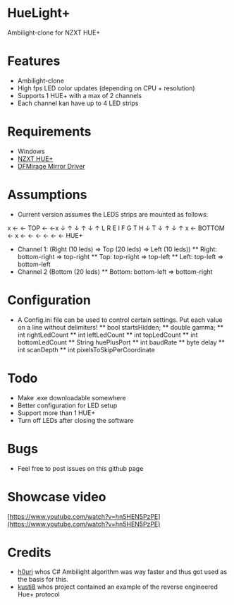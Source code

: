 # HueLight+

Ambilight-clone for NZXT HUE+

# Features
* Ambilight-clone
* High fps LED color updates (depending on CPU + resolution)
* Supports 1 HUE+ with a max of 2 channels
* Each channel kan have up to 4 LED strips

# Requirements
* Windows
* [NZXT HUE+](https://www.nzxt.com/products/hue-plus)
* [DFMirage Mirror Driver](http://www.demoforge.com/dfmirage.htm)

# Assumptions
* Current version assumes the LEDS strips are mounted as follows:

x ← ← TOP ← ←x
↓			 ↑ 
↓			 ↑ 
↓			 ↑ 
L			 R
E			 I
F			 G
T			 H
↓			 T 
↓			 ↑ 
↓			 ↑ 
x ← BOTTOM ← x ← ← ← ← ← ← HUE+

* Channel 1: (Right (10 leds) => Top (20 leds) => Left (10 leds))
** Right: bottom-right => top-right
** Top: top-right => top-left
** Left: top-left => bottom-left
* Channel 2 (Bottom (20 leds)
** Bottom: bottom-left => bottom-right

# Configuration
* A Config.ini file can be used to control certain settings. Put each value on a line without delimiters!
** bool startsHidden;
** double gamma;
** int rightLedCount
** int leftLedCount
** int topLedCount
** int bottomLedCount
** String huePlusPort
** int baudRate
** byte delay
** int scanDepth
** int pixelsToSkipPerCoordinate

# Todo
* Make .exe downloadable somewhere
* Better configuration for LED setup
* Support more than 1 HUE+
* Turn off LEDs after closing the software

# Bugs
* Feel free to post issues on this github page

# Showcase video
[https://www.youtube.com/watch?v=hn5HEN5PzPE](https://www.youtube.com/watch?v=hn5HEN5PzPE)

# Credits
* [h0uri](http://www.instructables.com/member/h0uri/) whos C# Ambilight algorithm was way faster and thus got used as the basis for this.
* [kusti8](https://github.com/kusti8/hue-plus) whos project contained an example of the reverse engineered Hue+ protocol